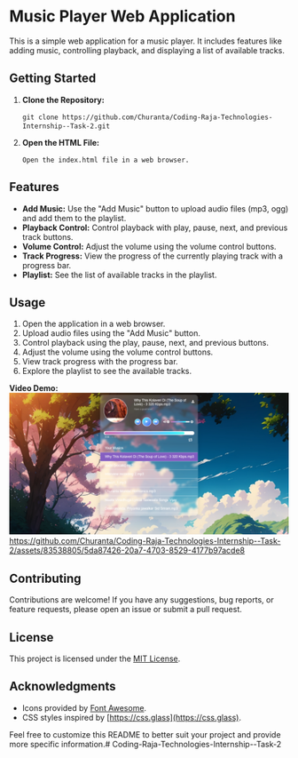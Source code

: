 
# Music Player Web Application

This is a simple web application for a music player. It includes features like adding music, controlling playback, and displaying a list of available tracks.

## Getting Started

1. **Clone the Repository:**
   ```
   git clone https://github.com/Churanta/Coding-Raja-Technologies-Internship--Task-2.git
   ```

2. **Open the HTML File:**
   ```
   Open the index.html file in a web browser.
   ```

## Features

- **Add Music:** Use the "Add Music" button to upload audio files (mp3, ogg) and add them to the playlist.
- **Playback Control:** Control playback with play, pause, next, and previous track buttons.
- **Volume Control:** Adjust the volume using the volume control buttons.
- **Track Progress:** View the progress of the currently playing track with a progress bar.
- **Playlist:** See the list of available tracks in the playlist.

## Usage

1. Open the application in a web browser.
2. Upload audio files using the "Add Music" button.
3. Control playback using the play, pause, next, and previous buttons.
4. Adjust the volume using the volume control buttons.
5. View track progress with the progress bar.
6. Explore the playlist to see the available tracks.

**Video Demo:**
[![Video Demo](img.png)](video.mp4)
https://github.com/Churanta/Coding-Raja-Technologies-Internship--Task-2/assets/83538805/5da87426-20a7-4703-8529-4177b97acde8

## Contributing

Contributions are welcome! If you have any suggestions, bug reports, or feature requests, please open an issue or submit a pull request.


## License

This project is licensed under the [MIT License](LICENSE.md).

## Acknowledgments

- Icons provided by [Font Awesome](https://fontawesome.com/).
- CSS styles inspired by [https://css.glass](https://css.glass).

Feel free to customize this README to better suit your project and provide more specific information.# Coding-Raja-Technologies-Internship--Task-2
